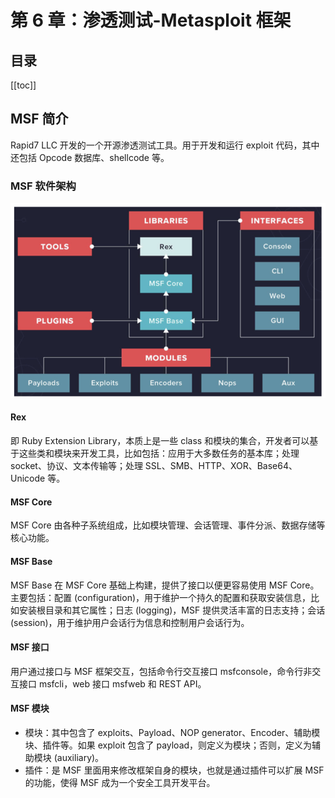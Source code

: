# 第 6 章：渗透测试-Metasploit 框架

## 目录
[[toc]]

## MSF 简介

Rapid7 LLC 开发的一个开源渗透测试工具。用于开发和运行 exploit 代码，其中还包括 Opcode 数据库、shellcode 等。

### MSF 软件架构

![835C3AB8-A98A-4E1F-9366-D48BDCA76683.jpeg](./img/1667889883700-e10b8ab7-e3bb-4b7d-bd1f-abab72b506b8.jpeg)

#### Rex

即 Ruby Extension Library，本质上是一些 class 和模块的集合，开发者可以基于这些类和模块来开发工具，比如包括：应用于大多数任务的基本库；处理 socket、协议、文本传输等；处理 SSL、SMB、HTTP、XOR、Base64、Unicode 等。

#### MSF Core

MSF Core 由各种子系统组成，比如模块管理、会话管理、事件分派、数据存储等核心功能。

#### MSF Base

MSF Base 在 MSF Core 基础上构建，提供了接口以便更容易使用 MSF Core。主要包括：配置 (configuration)，用于维护一个持久的配置和获取安装信息，比如安装根目录和其它属性；日志 (logging)，MSF 提供灵活丰富的日志支持；会话 (session)，用于维护用户会话行为信息和控制用户会话行为。

#### MSF 接口

用户通过接口与 MSF 框架交互，包括命令行交互接口 msfconsole，命令行非交互接口 msfcli，web 接口 msfweb 和 REST API。

#### MSF 模块

- 模块：其中包含了 exploits、Payload、NOP generator、Encoder、辅助模块、插件等。如果 exploit 包含了 payload，则定义为模块；否则，定义为辅助模块 (auxiliary)。
- 插件：是 MSF 里面用来修改框架自身的模块，也就是通过插件可以扩展 MSF 的功能，使得 MSF 成为一个安全工具开发平台。

